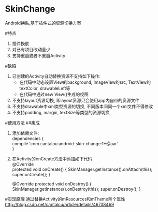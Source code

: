 # SkinChange
Android换肤,基于插件式的资源切换方案

#特点
1. 插件换肤</br>
2. 对已有项目改动量少</br>
3. 支持重启或者不重启Activity</br>

#缺陷
1. 已创建的Activity自动替换资源不支持如下操作:</br>
   <ul>
     <li> 在代码中动态设置View的background, ImageView的src, TextView的textColor, drawableLeft等</li>
     <li> 在代码中通过new View()生成的视图</li>
   </ul>
2. 不支持layout资源切换, 即layout资源只会使用app内自带的资源文件
3. 不支持drawable中xml类型资源的切换, 不同版本间同一个xml文件不得修改
4. 不支持padding, margin, textSize等类型的资源切换

#使用方法
##集成
1. 添加依赖文件:</br>
    dependencies {</br>
        compile 'com.cantalou:android-skin-change:1+@aar'</br>
    }</br>
2. 在Activity的onCreate方法中添加如下代码</br>
    @Override</br>
	protected void onCreate() {
	    SkinManager.getInstance().onAttach(this);
		super.onCreate();
	}

	@Override
	protected void onDestroy() {
		SkinManager.getInstance().onDestroy(this);
		super.onDestroy();
	}

#实现原理
通过替换Activity的mResources和mTheme两个属性</br>
<a href="http://blog.csdn.net/cantalou/article/details/49708469">http://blog.csdn.net/cantalou/article/details/49708469</a>